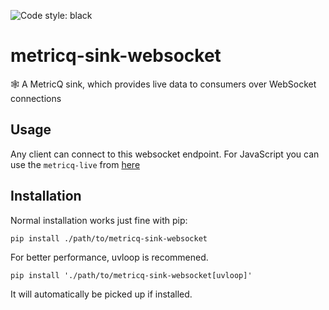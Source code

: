 ![Code style: black](https://img.shields.io/badge/code%20style-black-000000.svg)
# metricq-sink-websocket
🕸 A MetricQ sink, which provides live data to consumers over WebSocket connections

## Usage

Any client can connect to this websocket endpoint. For JavaScript you can use the `metricq-live` from [here](https://github.com/metricq/metricq-js)

## Installation

Normal installation works just fine with pip:

```
pip install ./path/to/metricq-sink-websocket
```

For better performance, uvloop is recommened.

```
pip install './path/to/metricq-sink-websocket[uvloop]'
```

It will automatically be picked up if installed.